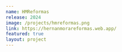 ```yaml
---
name: HMReformas
release: 2024
image: /projects/hmreformas.png
link: https://hernanmorareformas.web.app/
featured: true
layout: project
---
```

